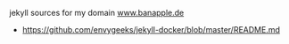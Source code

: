 jekyll sources for my domain www.banapple.de

* https://github.com/envygeeks/jekyll-docker/blob/master/README.md

